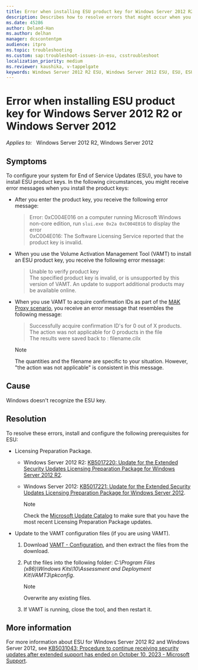 ```yaml
---
title: Error when installing ESU product key for Windows Server 2012 R2 or Windows Server 2012
description: Describes how to resolve errors that might occur when you install ESU product keys for Windows Server 2012 R2 or Windows Server 2012.
ms.date: 45286
author: Deland-Han
ms.author: delhan
manager: dcscontentpm
audience: itpro
ms.topic: troubleshooting
ms.custom: sap:troubleshoot-issues-in-esu, csstroubleshoot
localization_priority: medium
ms.reviewer: kaushika, v-tappelgate
keywords: Windows Server 2012 R2 ESU, Windows Server 2012 ESU, ESU, ESU product key
---
```


# Error when installing ESU product key for Windows Server 2012 R2 or Windows Server 2012

_Applies to:_ &nbsp; Windows Server 2012 R2, Windows Server 2012

## Symptoms

To configure your system for End of Service Updates (ESU), you have to install ESU product keys. In the following circumstances, you might receive error messages when you install the product keys:

- After you enter the product key, you receive the following error message:
  > Error: 0xC004E016 on a computer running Microsoft Windows non-core edition, run `slui.exe 0x2a 0xC004E016` to display the error  
  > 0xC004E016: The Software Licensing Service reported that the product key is invalid.
- When you use the Volume Activation Management Tool (VAMT) to install an ESU product key, you receive the following error message:
  > Unable to verify product key  
  > The specified product key is invalid, or is unsupported by this version of VAMT. An update to support additional products may be available online.
- When you use VAMT to acquire confirmation IDs as part of the [MAK Proxy scenario](/windows/deployment/volume-activation/proxy-activation-vamt), you receive an error message that resembles the following message:  
  > Successfully acquire confirmation ID's for 0 out of X products. The action was not applicable for 0 products in the file  
  > The results were saved back to : filename.cilx  

  > [!NOTE]  
  > The quantities and the filename are specific to your situation. However, "the action was not applicable" is consistent in this message.

## Cause

Windows doesn't recognize the ESU key.

## Resolution

To resolve these errors, install and configure the following prerequisites for ESU:

- Licensing Preparation Package.
  - Windows Server 2012 R2: [KB5017220: Update for the Extended Security Updates Licensing Preparation Package for Windows Server 2012 R2](https://support.microsoft.com/help/5017220).  
  - Windows Server 2012: [KB5017221: Update for the Extended Security Updates Licensing Preparation Package for Windows Server 2012](https://support.microsoft.com/help/5017221).
  
    > [!NOTE]  
    > Check the [Microsoft Update Catalog](https://www.catalog.update.microsoft.com) to make sure that you have the most recent Licensing Preparation Package updates.  

- Update to the VAMT configuration files (if you are using VAMT).
  1. Download [VAMT - Configuration](https://www.microsoft.com/download/details.aspx?id=104503), and then extract the files from the download.
  1. Put the files into the following folder: *C:\Program Files (x86)\Windows Kits\10\Assessment and Deployment Kit\VAMT3\pkconfig*.  
  
      > [!NOTE]  
      > Overwrite any existing files.  

  1. If VAMT is running, close the tool, and then restart it.

## More information

For more information about ESU for Windows Server 2012 R2 and Windows Server 2012, see [KB5031043: Procedure to continue receiving security updates after extended support has ended on October 10, 2023 - Microsoft Support](https://support.microsoft.com/topic/kb5031043-procedure-to-continue-receiving-security-updates-after-extended-support-has-ended-on-october-10-2023-c1a20132-e34c-402d-96ca-1e785ed51d45).

